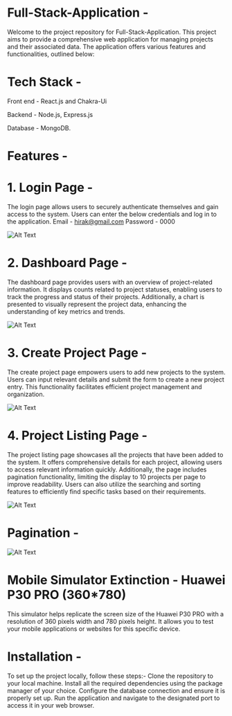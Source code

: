 # Full-Stack-Application - 
Welcome to the project repository for Full-Stack-Application. This project aims to provide a comprehensive web application for managing projects and their associated data. The application offers various features and functionalities, outlined below:

# Tech Stack - 
   Front end - React.js and Chakra-Ui

   Backend - Node.js, Express.js

   Database - MongoDB.

# Features - 
# 1. Login Page -
The login page allows users to securely authenticate themselves and gain access to the system. Users can enter the below credentials and log in to the application.
Email - hirak@gmail.com
Password - 0000


![Alt Text](ProjectImages/Login.png)


# 2. Dashboard Page -
The dashboard page provides users with an overview of project-related information. It displays counts related to project statuses, enabling users to track the progress and status of their projects. Additionally, a chart is presented to visually represent the project data, enhancing the understanding of key metrics and trends.

![Alt Text](ProjectImages/Dashboard.png)

# 3. Create Project Page -
The create project page empowers users to add new projects to the system. Users can input relevant details and submit the form to create a new project entry. This functionality facilitates efficient project management and organization.

![Alt Text](ProjectImages/CreateProject.png)

# 4. Project Listing Page -
The project listing page showcases all the projects that have been added to the system. It offers comprehensive details for each project, allowing users to access relevant information quickly. Additionally, the page includes pagination functionality, limiting the display to 10 projects per page to improve readability. Users can also utilize the searching and sorting features to efficiently find specific tasks based on their requirements.

![Alt Text](ProjectImages/projectList.png)

# Pagination - 

![Alt Text](ProjectImages/pagination.png)


# Mobile Simulator Extinction - Huawei P30 PRO (360*780)
This simulator helps replicate the screen size of the Huawei P30 PRO with a resolution of 360 pixels width and 780 pixels height. It allows you to test your mobile applications or websites for this specific device.

# Installation -
To set up the project locally, follow these steps:- 
 Clone the repository to your local machine.
Install all the required dependencies using the package manager of your choice.
Configure the database connection and ensure it is properly set up.
Run the application and navigate to the designated port to access it in your web browser.



